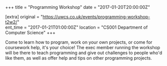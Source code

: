 +++
title = "Programming Workshop"
date = "2017-01-20T20:00:00Z"

[extra]
original = "https://uwcs.co.uk/events/programming-workshop-t2w2/"    
ent_time = "2017-01-21T01:00:00Z"
location = "CS001 Department of Computer Science"
+++

Come to learn how to program, work on your own projects, or come for coursework help, it's your choice\! The exec member running the workshop will be there to teach programming and give out challenges to people who'd like them, as well as offer help and tips on other programming projects.

